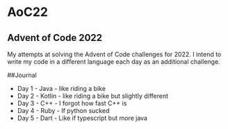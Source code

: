 # AoC22
## Advent of Code 2022

 My attempts at solving the Advent of Code challenges for 2022.
 I intend to write my code in a different language each day as 
 an additional challenge.

 ##Journal
 - Day 1  - Java   - like riding a bike 
 - Day 2  - Kotlin - like riding a bike but slightly different
 - Day 3  - C++    - I forgot how fast C++ is
 - Day 4  - Ruby   - If python sucked
 - Day 5  - Dart   - Like if typescript but more java
